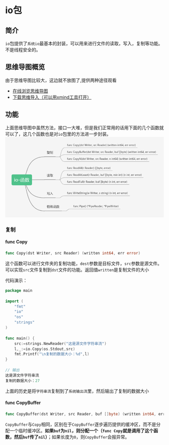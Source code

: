 # io包

## 简介
`io`包提供了`系统io`最基本的封装，可以用来进行文件的读取，写入，复制等功能。不是线程安全的。

## 思维导图概览
由于思维导图比较大，这边就不放图了,提供两种途径观看
- [在线浏览思维导图](https://www.processon.com/view/link/605c48f2e401fd4c0398b4cd#map)
- [下载思维导入（可以用xmind工具打开）](https://cdn.jsdelivr.net/gh/greycodee/golang-wiki@main/mind/io.xmind)

## 功能
上面思维导图中虽然方法，接口一大堆，但是我们正常用的话用下面的几个函数就可以了，这几个函数也是对`io`包里的方法进一步封装。
![](../../../images/xmind_go_io_func.png)

### 复制

#### func Copy

```go
func Copy(dst Writer, src Reader) (written int64, err error)
```
这个函数可以进行文件夹的复制功能，`dest`参数是目标文件，`src`参数是源文件。可以实现`src`文件复制到`dst`文件的功能。返回值`written`是复制文件的大小

代码演示：
```go
package main

import (
	"fmt"
	"io"
	"os"
	"strings"
)

func main() {
	src:=strings.NewReader("这是源文件字符串流")
	l,_:=io.Copy(os.Stdout,src)
	fmt.Printf("\n复制的数据大小：%d",l)
}

// 输出
这是源文件字符串流
复制的数据大小：27

```

上面的历史是将`字符串流`复制到了`系统输出流`里，然后输出了复制的数据大小

#### func CopyBuffer
```go
func CopyBuffer(dst Writer, src Reader, buf []byte) (written int64, err error)
```
`CopyBuffer`与`Copy`相同，区别在于`CopyBuffer`逐步遍历提供的缓冲区，而不是分配一个临时缓冲区。**如果`buf`为`nil`，则分配一个（`func Copy`就是调用了这个函数，然后`buf`传了`nil`）**；如果长度为`0`，则`CopyBuffer`会报异常。